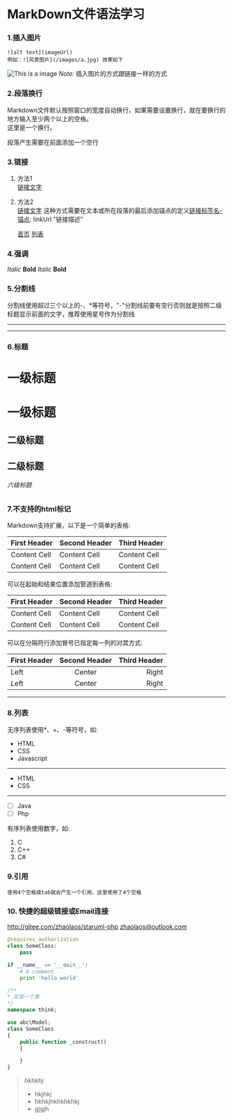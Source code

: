 # MarkDown文件语法学习
### 1.插入图片
    ![alt text](imageUrl)
    例如：![风景图片](/images/a.jpg) 效果如下
![This is a image](/images/a.jpg)
*Note:* 插入图片的方式跟链接一样的方式
### 2.段落换行
Markdown文件默认按照窗口的宽度自动换行，如果需要设置换行，就在要换行的地方输入至少两个以上的空格。  
这里是一个换行。

段落产生需要在前面添加一个空行
### 3.链接
1. 方法1  
    [链接文字](linkUrl)
2. 方法2  
    [链接文字][链接标签名-锚点]
    这种方式需要在文本或所在段落的最后添加锚点的定义[链接标签名-锚点]: linkUrl "链接描述"

    [链接标签名-锚点]: /index.html "引用链接"
[首页][index]
[列表](/list.html)

[index]: /index.html
### 4.强调
*Italic*
**Bold**
_Italic_
__Bold__
### 5.分割线
分割线使用超过三个以上的-、*等符号，"-"分割线前要有空行否则就是按照二级标题显示前面的文字，推荐使用星号作为分割线
****
----
### 6.标题
一级标题
====
# 一级标题
二级标题
----
## 二级标题
###### 六级标题
### 7.不支持的html标记

Markdown支持扩展，以下是一个简单的表格:

First Header | Second Header | Third Header
------------ | ------------- | ------------
Content Cell | Content Cell  | Content Cell
Content Cell | Content Cell  | Content Cell
可以在起始和结束位置添加管道到表格:

| First Header | Second Header | Third Header |
| ------------ | ------------- | ------------ |
| Content Cell | Content Cell  | Content Cell |
| Content Cell | Content Cell  | Content Cell |
可以在分隔符行添加冒号已指定每一列的对其方式:

First Header | Second Header | Third Header
:----------- | :-----------: | -----------:
Left         | Center        | Right
Left         | Center        | Right
******
### 8.列表

无序列表使用*、+、-等符号，如:
* HTML
* CSS
* Javascript
----
+ HTML
+ CSS
----

- [ ] Java
- [ ] Php

有序列表使用数字，如:
1. C
2. C++
3. C#

### 9.引用
    使用4个空格或tab就会产生一个引用，这里使用了4个空格
### 10. 快捷的超级链接或Email连接
<http://gitee.com/zhaolaos/staruml-php>
<zhaolaos@outlook.com>

```python
@requires_authorization
class SomeClass:
    pass

if __name__ == '__main__':
    # A comment
    print 'hello world'
```
```php
/**
* 实现一个类
*/
namespace think;

use abc\Model;
class SomeClass
{
    public function _construct()
    {

    }
}
```
>*hkhkhj*
>- hkjhkj
>- hkhkjhkhkhkhkj
>- gjgjh
